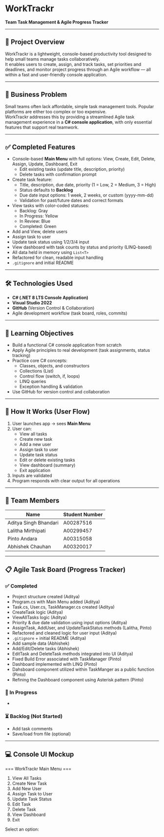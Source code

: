 # WorkTrackr  
**Team Task Management & Agile Progress Tracker**

---

## 🧠 Project Overview

WorkTrackr is a lightweight, console-based productivity tool designed to help small teams manage tasks collaboratively.  
It enables users to create, assign, and track tasks, set priorities and deadlines, and monitor project progress through an Agile workflow — all within a fast and user-friendly console application.

---

## 💼 Business Problem

Small teams often lack affordable, simple task management tools. Popular platforms are either too complex or too expensive.  
WorkTrackr addresses this by providing a streamlined Agile task management experience in a **C# console application**, with only essential features that support real teamwork.

---

## ✅ Completed Features

- Console-based **Main Menu** with full options: View, Create, Edit, Delete, Assign, Update, Dashboard, Exit
  - Edit existing tasks (update title, description, priority)
  - Delete tasks with confirmation prompt
- Create task feature:
  - Title, description, due date, priority (1 = Low, 2 = Medium, 3 = High)
  - Status defaults to **Backlog**
  - Due date input options: 1 week, 2 weeks, or custom (yyyy-mm-dd)
  - Validation for past/future dates and correct formats
- View tasks with color-coded statuses:
  - Backlog: Gray
  - In Progress: Yellow
  - In Review: Blue
  - Completed: Green
- Add and View, delete users
- Assign task to user
- Update task status using 1/2/3/4 input
- View dashboard with task counts by status and priority (LINQ-based)
- All data held in memory using `List<T>`
- Refactored for clean, readable input handling
- `.gitignore` and initial README

---

## 🛠️ Technologies Used

- **C# (.NET 8 LTS Console Application)**
- **Visual Studio 2022**
- **GitHub** (Version Control & Collaboration)
- Agile development workflow (task board, roles, commits)

---

## 🎯 Learning Objectives

- Build a functional C# console application from scratch
- Apply Agile principles to real development (task assignments, status tracking)
- Practice core C# concepts:
  - Classes, objects, and constructors
  - Collections (List<T>)
  - Control flow (switch, if, loops)
  - LINQ queries
  - Exception handling & validation
- Use GitHub for version control and collaboration

---

## 🔁 How It Works (User Flow)

1. User launches app → sees **Main Menu**
2. User can:
   - View all tasks
   - Create new task
   - Add a new user
   - Assign task to user
   - Update task status
   - Edit or delete existing tasks
   - View dashboard (summary)
   - Exit application
3. Inputs are validated
4. Program responds with clear output for all operations

---

## 👥 Team Members

| Name                  | Student Number |
|-----------------------|----------------|
| Aditya Singh Bhandari | A00287516      |
| Lalitha Mirthipati    | A00299457      |
| Pinto Andara          | A00315058      |
| Abhishek Chauhan      | A00320017      |

---

## 📋 Agile Task Board (Progress Tracker)

### ✅ Completed
- Project structure created (Aditya)
- Program.cs with Main Menu added (Aditya)
- Task.cs, User.cs, TaskManager.cs created (Aditya)
- CreateTask logic (Aditya)
- ViewAllTasks logic (Aditya)
- Priority & due date validation using input options (Aditya)
- AssignTask, AddUser, and UpdateTaskStatus methods (Lalitha, Pinto)
- Refactored and cleaned logic for user input (Aditya)
- `.gitignore` + initial README (Aditya)
- Add sample data (Abhishek)
- Add/Edit/Delete tasks (Abhishek)
- EditTask and DeleteTask methods integrated into UI (Aditya)
- Fixed Build Error associated with TaskManager (Pinto)
- Dashboard implemented with LINQ (Pinto)
- Dahsboard component utilized within TaskManger as a public function (Pinto)
- Refining the Dashboard component using Asterisk pattern (Pinto)


### 🔄 In Progress
- 


### ⏳ Backlog (Not Started)
- Add task comments
- Save/load from file (optional)

---

## 💻 Console UI Mockup

=== WorkTrackr Main Menu ===
1. View All Tasks
2. Create New Task
3. Add New User
4. Assign Task to User
5. Update Task Status
6. Edit Task
7. Delete Task
8. View Dashboard
9. Exit
    
Select an option:     





